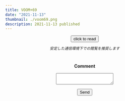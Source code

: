 ```yaml
---
title: VOOM+69
date: "2021-11-13"
thumbnail: ./voom69.png
description: 2021-11-13 published
---
```


<div style="text-align: center;">
<a href="https://kucc-rokko-festival.herokuapp.com/bibi/?book=voom+69.epub"><button>click to read</button></a>
</div>

<div style="text-align: center;margin-top: 10px;margin-bottom: 30px;">
<sub><em>安定した通信環境下での閲覧を推奨します</em></sub>
</div>


<div style="text-align: center;margin-top: 40px;margin-bottom: 10px;">
<strong>Comment</strong>
</div>
<div style="text-align: center;">
<form name="voom69" action="/completed" method="POST" netlify>
 <input type="hidden" name="form-name" value="voom69" />
  <p>
    <label><textarea name="message"></textarea></label>
  </p>
  <p>
    <button 　type="submit">Send</button>
  </p>
</form>
</div>
